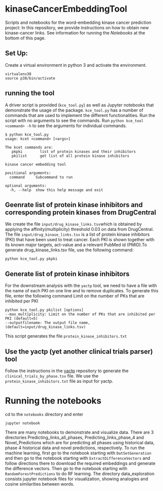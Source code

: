 # kinaseCancerEmbeddingTool
Scripts and notebooks for the word-embedding kinase cancer prediction project:
In this repository, we provide instructions on how to obtain new kinase-cancer links.
See information for running the *Notebooks* at the bottom of this page.

## Set Up:
 Create a virtual environment in python 3 and activate the environment. 
```
virtualenv38
source p38/bin/activate
```

## running the tool
A driver script is provided (``kce_tool.py``) as well as Jupyter notebooks that demonstrate the usage of the package.
``kce_tool.py`` has a number of commands that are used to implement the different functionalities. Run the script
with no arguments to see the commands. Run ``python kce_tool <command> -h`` to see the arguments for individual commands.

```
$ python kce_tool.py 
usage: kcet <command> [<args>]

The kcet commands are:
   pkpki        list of protein kinases and their inhibitors
   pkilist      get list of all protein kinase inhibitors

kinase cancer embedding tool

positional arguments:
  command     Subcommand to run

optional arguments:
  -h, --help  show this help message and exit
```

## Geenrate list of protein kinase inhibitors and corresponding protein kinases from DrugCentral
We create the file ``input/drug_kinase_links.tsv``which is obtained by applying the affinity(multiplicity) threshold 0.03
on data from DrugCentral. The file ``input/drug_kinase_links.tsv`` is a list of protein kinase inhibitors (PKI) that
have been used to treat cancer. Each PKI is shown together with its known major targets, act-value and a relevant
PubMed id (PMID).To generate drug_kinase_links.tsv file, use the  following command:

``
 python kce_tool.py pkpki 
``
## Generate list of protein kinase inhibitors
For the downstream analysis with the ``yactp`` tool, we need to have a file with the 
name of each PKI on one line and to remove duplicates. To generate this file, enter the following command
Limit on the number of PKs that are inhibited per PKI
```
python kce_tool.py pkilist [options] 
--max_multiplicity: Limit on the number of PKs that are inhibited per PKI (default=5)
--outputfilename: The output file name, (default=input/drug_kinase_links.tsv)
```

This script generates the file ``protein_kinase_inhibitors.txt``

## Use the yactp (yet another clinical trials parser) tool

Follow the instructions in the [yactp](https://github.com/monarch-initiative/yactp) repository
to generate the ``clinical_trials_by_phase.tsv`` file. We use the  ``protein_kinase_inhibitors.txt`` file
as input for yactp.
 


# Running the notebooks

cd to the ``notebooks`` directory and enter
```
jupyter notebook
```
There are many notebooks to demonstrate and visualize data. There are 3 directories 
Predicting_links_all_phases, Predicting_links_phase_4 and 
Novel_Predictions which are for predicting  all phases using historical data,  phase 4 historical data and  novel predictions, respectively. 
To run the machine learning, first go to the notebook starting with ``DatSetGeneration`` and then go to the notebook starting with ``ExtractDifferenceVectors`` and follow directions there to download the required
embeddings and generate the difference vectors. Then go to the notebook starting with ``RandomForestPredictions``
to do RF learning. 
The directory data_exploration consists jupyter notebook files for visualization, showing
analogies and cosine similarities between words.

